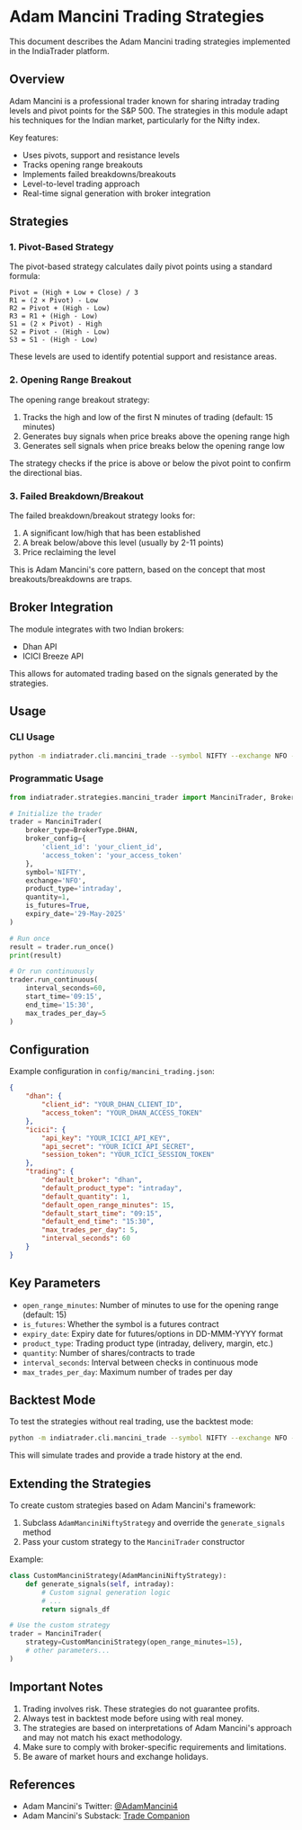 # Adam Mancini Trading Strategies

This document describes the Adam Mancini trading strategies implemented in the IndiaTrader platform.

## Overview

Adam Mancini is a professional trader known for sharing intraday trading levels and pivot points for the S&P 500. The strategies in this module adapt his techniques for the Indian market, particularly for the Nifty index.

Key features:
- Uses pivots, support and resistance levels
- Tracks opening range breakouts
- Implements failed breakdowns/breakouts
- Level-to-level trading approach
- Real-time signal generation with broker integration

## Strategies

### 1. Pivot-Based Strategy

The pivot-based strategy calculates daily pivot points using a standard formula:
```
Pivot = (High + Low + Close) / 3
R1 = (2 × Pivot) - Low
R2 = Pivot + (High - Low)
R3 = R1 + (High - Low)
S1 = (2 × Pivot) - High
S2 = Pivot - (High - Low)
S3 = S1 - (High - Low)
```

These levels are used to identify potential support and resistance areas.

### 2. Opening Range Breakout

The opening range breakout strategy:
1. Tracks the high and low of the first N minutes of trading (default: 15 minutes)
2. Generates buy signals when price breaks above the opening range high
3. Generates sell signals when price breaks below the opening range low

The strategy checks if the price is above or below the pivot point to confirm the directional bias.

### 3. Failed Breakdown/Breakout

The failed breakdown/breakout strategy looks for:
1. A significant low/high that has been established
2. A break below/above this level (usually by 2-11 points)
3. Price reclaiming the level

This is Adam Mancini's core pattern, based on the concept that most breakouts/breakdowns are traps.

## Broker Integration

The module integrates with two Indian brokers:
- Dhan API
- ICICI Breeze API

This allows for automated trading based on the signals generated by the strategies.

## Usage

### CLI Usage

```bash
python -m indiatrader.cli.mancini_trade --symbol NIFTY --exchange NFO --broker dhan --is-futures --expiry-date 29-May-2025 --quantity 1 --continuous
```

### Programmatic Usage

```python
from indiatrader.strategies.mancini_trader import ManciniTrader, BrokerType

# Initialize the trader
trader = ManciniTrader(
    broker_type=BrokerType.DHAN,
    broker_config={
        'client_id': 'your_client_id',
        'access_token': 'your_access_token'
    },
    symbol='NIFTY',
    exchange='NFO',
    product_type='intraday',
    quantity=1,
    is_futures=True,
    expiry_date='29-May-2025'
)

# Run once
result = trader.run_once()
print(result)

# Or run continuously
trader.run_continuous(
    interval_seconds=60,
    start_time='09:15',
    end_time='15:30',
    max_trades_per_day=5
)
```

## Configuration

Example configuration in `config/mancini_trading.json`:

```json
{
    "dhan": {
        "client_id": "YOUR_DHAN_CLIENT_ID",
        "access_token": "YOUR_DHAN_ACCESS_TOKEN"
    },
    "icici": {
        "api_key": "YOUR_ICICI_API_KEY",
        "api_secret": "YOUR_ICICI_API_SECRET",
        "session_token": "YOUR_ICICI_SESSION_TOKEN"
    },
    "trading": {
        "default_broker": "dhan",
        "default_product_type": "intraday",
        "default_quantity": 1,
        "default_open_range_minutes": 15,
        "default_start_time": "09:15",
        "default_end_time": "15:30",
        "max_trades_per_day": 5,
        "interval_seconds": 60
    }
}
```

## Key Parameters

- `open_range_minutes`: Number of minutes to use for the opening range (default: 15)
- `is_futures`: Whether the symbol is a futures contract
- `expiry_date`: Expiry date for futures/options in DD-MMM-YYYY format
- `product_type`: Trading product type (intraday, delivery, margin, etc.)
- `quantity`: Number of shares/contracts to trade
- `interval_seconds`: Interval between checks in continuous mode
- `max_trades_per_day`: Maximum number of trades per day

## Backtest Mode

To test the strategies without real trading, use the backtest mode:

```bash
python -m indiatrader.cli.mancini_trade --symbol NIFTY --exchange NFO --backtest-mode
```

This will simulate trades and provide a trade history at the end.

## Extending the Strategies

To create custom strategies based on Adam Mancini's framework:

1. Subclass `AdamManciniNiftyStrategy` and override the `generate_signals` method
2. Pass your custom strategy to the `ManciniTrader` constructor

Example:

```python
class CustomManciniStrategy(AdamManciniNiftyStrategy):
    def generate_signals(self, intraday):
        # Custom signal generation logic
        # ...
        return signals_df

# Use the custom strategy
trader = ManciniTrader(
    strategy=CustomManciniStrategy(open_range_minutes=15),
    # other parameters...
)
```

## Important Notes

1. Trading involves risk. These strategies do not guarantee profits.
2. Always test in backtest mode before using with real money.
3. The strategies are based on interpretations of Adam Mancini's approach and may not match his exact methodology.
4. Make sure to comply with broker-specific requirements and limitations.
5. Be aware of market hours and exchange holidays.

## References

- Adam Mancini's Twitter: [@AdamMancini4](https://twitter.com/AdamMancini4)
- Adam Mancini's Substack: [Trade Companion](https://tradecompanion.substack.com/)